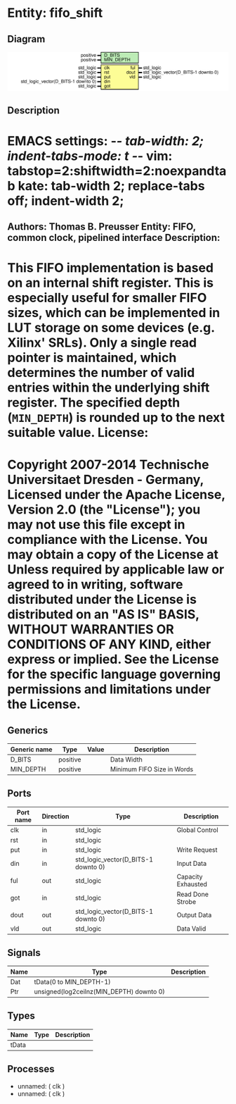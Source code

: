 # Entity: fifo_shift

## Diagram

![Diagram](fifo_shift.svg "Diagram")
## Description

EMACS settings: -*-  tab-width: 2; indent-tabs-mode: t -*-
vim: tabstop=2:shiftwidth=2:noexpandtab
kate: tab-width 2; replace-tabs off; indent-width 2;
=============================================================================
Authors:					Thomas B. Preusser
Entity:					FIFO, common clock, pipelined interface
Description:
-------------------------------------
This FIFO implementation is based on an internal shift register. This is
especially useful for smaller FIFO sizes, which can be implemented in LUT
storage on some devices (e.g. Xilinx' SRLs). Only a single read pointer is
maintained, which determines the number of valid entries within the
underlying shift register.
The specified depth (``MIN_DEPTH``) is rounded up to the next suitable value.
License:
=============================================================================
Copyright 2007-2014 Technische Universitaet Dresden - Germany,
Licensed under the Apache License, Version 2.0 (the "License");
you may not use this file except in compliance with the License.
You may obtain a copy of the License at
Unless required by applicable law or agreed to in writing, software
distributed under the License is distributed on an "AS IS" BASIS,
WITHOUT WARRANTIES OR CONDITIONS OF ANY KIND, either express or implied.
See the License for the specific language governing permissions and
limitations under the License.
=============================================================================
## Generics

| Generic name | Type     | Value | Description                |
| ------------ | -------- | ----- | -------------------------- |
| D_BITS       | positive |       | Data Width                 |
| MIN_DEPTH    | positive |       | Minimum FIFO Size in Words |
## Ports

| Port name | Direction | Type                                | Description        |
| --------- | --------- | ----------------------------------- | ------------------ |
| clk       | in        | std_logic                           | Global Control     |
| rst       | in        | std_logic                           |                    |
| put       | in        | std_logic                           | Write Request      |
| din       | in        | std_logic_vector(D_BITS-1 downto 0) | Input Data         |
| ful       | out       | std_logic                           | Capacity Exhausted |
| got       | in        | std_logic                           | Read Done Strobe   |
| dout      | out       | std_logic_vector(D_BITS-1 downto 0) | Output Data        |
| vld       | out       | std_logic                           | Data Valid         |
## Signals

| Name | Type                                     | Description |
| ---- | ---------------------------------------- | ----------- |
| Dat  | tData(0 to MIN_DEPTH-1)                  |             |
| Ptr  | unsigned(log2ceilnz(MIN_DEPTH) downto 0) |             |
## Types

| Name  | Type | Description |
| ----- | ---- | ----------- |
| tData |      |             |
## Processes
- unnamed: ( clk )
- unnamed: ( clk )
